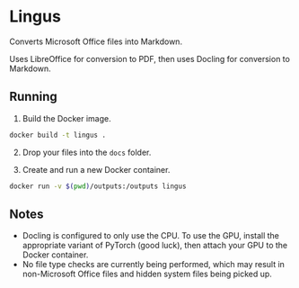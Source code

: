 # Lingus

Converts Microsoft Office files into Markdown.

Uses LibreOffice for conversion to PDF, 
then uses Docling for conversion to Markdown.

## Running

1. Build the Docker image.

```zsh
docker build -t lingus .
```

2. Drop your files into the `docs` folder.

3. Create and run a new Docker container.

```zsh
docker run -v $(pwd)/outputs:/outputs lingus
```

## Notes

- Docling is configured to only use the CPU. 
  To use the GPU, install the appropriate variant of PyTorch (good luck),
  then attach your GPU to the Docker container.
- No file type checks are currently being performed,
  which may result in non-Microsoft Office files and 
  hidden system files being picked up.